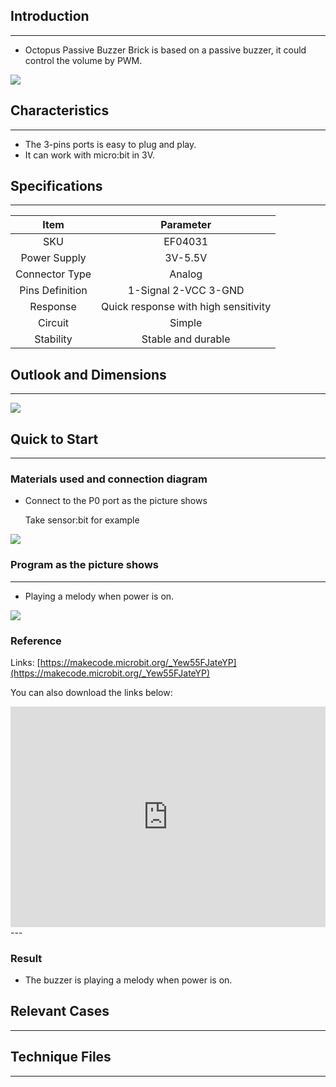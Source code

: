 ## Introduction
---
- Octopus Passive Buzzer Brick is based on a passive buzzer, it could control the volume by PWM. 

 ![](https://i.imgur.com/0G3EEXg.jpg)

## Characteristics
---
- The 3-pins ports is easy to plug and play.
- It can work with micro:bit in 3V. 

## Specifications
---
Item | Parameter 
:-: | :-: 
SKU|EF04031
Power Supply|3V-5.5V
Connector Type|Analog
Pins Definition|1-Signal 2-VCC 3-GND
Response|Quick response with high sensitivity
Circuit|Simple
Stability|Stable and durable

## Outlook and Dimensions
---

![](https://i.imgur.com/bsmWrzk.jpg)

## Quick to Start
---

### Materials used and connection diagram

- Connect to the P0 port as the picture shows

  Take sensor:bit for example

 ![](https://i.imgur.com/wqD4VuO.png)

### Program as the picture shows
---
- Playing a melody when power is on.

 ![](https://i.imgur.com/KjnioxB.png)

### Reference

Links: [https://makecode.microbit.org/_Yew55FJateYP](https://makecode.microbit.org/_Yew55FJateYP)

You can also download the links below:

<div style="position:relative;height:0;padding-bottom:70%;overflow:hidden;"><iframe style="position:absolute;top:0;left:0;width:100%;height:100%;" src="https://makecode.microbit.org/#pub:_Yew55FJateYP" frameborder="0" sandbox="allow-popups allow-forms allow-scripts allow-same-origin"></iframe></div>  
---

### Result
- The buzzer is playing a melody when power is on.

## Relevant Cases
---

## Technique Files
---
